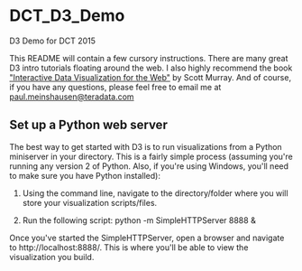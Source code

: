 # DCT_D3_Demo
D3 Demo for DCT 2015

This README will contain a few cursory instructions. There are many great D3 intro tutorials floating around the web. I also highly recommend the book ["Interactive Data Visualization for the Web"](http://shop.oreilly.com/product/0636920026938.do) by Scott Murray. And of course, if you have any questions, please feel free to email me at paul.meinshausen@teradata.com

## Set up a Python web server

The best way to get started with D3 is to run visualizations from a Python miniserver in your directory. This is a fairly simple process (assuming you're running any version 2 of Python. Also, if you're using Windows, you'll need to make sure you have Python installed):

1) Using the command line, navigate to the directory/folder where you will store your visualization scripts/files.

2) Run the following script: python -m SimpleHTTPServer 8888 &

Once you've started the SimpleHTTPServer, open a browser and navigate to http://localhost:8888/. This is where you'll be able to view the visualization you build. 
